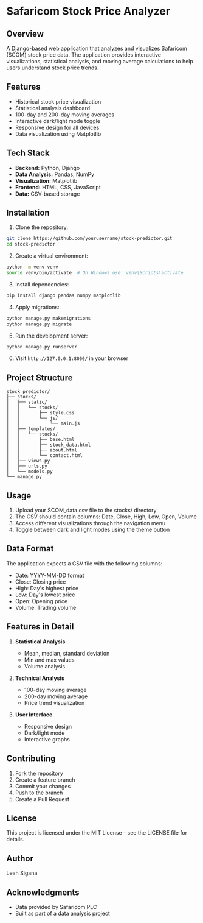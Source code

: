 # Safaricom Stock Price Analyzer

## Overview
A Django-based web application that analyzes and visualizes Safaricom (SCOM) stock price data. The application provides interactive visualizations, statistical analysis, and moving average calculations to help users understand stock price trends.

## Features
- Historical stock price visualization
- Statistical analysis dashboard
- 100-day and 200-day moving averages
- Interactive dark/light mode toggle
- Responsive design for all devices
- Data visualization using Matplotlib

## Tech Stack
- **Backend:** Python, Django
- **Data Analysis:** Pandas, NumPy
- **Visualization:** Matplotlib
- **Frontend:** HTML, CSS, JavaScript
- **Data:** CSV-based storage

## Installation

1. Clone the repository:
```bash
git clone https://github.com/yourusername/stock-predictor.git
cd stock-predictor
```

2. Create a virtual environment:
```bash
python -m venv venv
source venv/bin/activate  # On Windows use: venv\Scripts\activate
```

3. Install dependencies:
```bash
pip install django pandas numpy matplotlib
```

4. Apply migrations:
```bash
python manage.py makemigrations
python manage.py migrate
```

5. Run the development server:
```bash
python manage.py runserver
```

6. Visit `http://127.0.0.1:8000/` in your browser

## Project Structure
```
stock_predictor/
├── stocks/
│   ├── static/
│   │   └── stocks/
│   │       ├── style.css
│   │       └── js/
│   │           └── main.js
│   ├── templates/
│   │   └── stocks/
│   │       ├── base.html
│   │       ├── stock_data.html
│   │       ├── about.html
│   │       └── contact.html
│   ├── views.py
│   ├── urls.py
│   └── models.py
└── manage.py
```

## Usage
1. Upload your SCOM_data.csv file to the stocks/ directory
2. The CSV should contain columns: Date, Close, High, Low, Open, Volume
3. Access different visualizations through the navigation menu
4. Toggle between dark and light modes using the theme button

## Data Format
The application expects a CSV file with the following columns:
- Date: YYYY-MM-DD format
- Close: Closing price
- High: Day's highest price
- Low: Day's lowest price
- Open: Opening price
- Volume: Trading volume

## Features in Detail
1. **Statistical Analysis**
   - Mean, median, standard deviation
   - Min and max values
   - Volume analysis

2. **Technical Analysis**
   - 100-day moving average
   - 200-day moving average
   - Price trend visualization

3. **User Interface**
   - Responsive design
   - Dark/light mode
   - Interactive graphs

## Contributing
1. Fork the repository
2. Create a feature branch
3. Commit your changes
4. Push to the branch
5. Create a Pull Request

## License
This project is licensed under the MIT License - see the LICENSE file for details.

## Author
Leah Sigana

## Acknowledgments
- Data provided by Safaricom PLC
- Built as part of a data analysis project